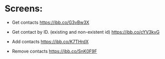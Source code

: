 # Screens:

- Get contacts
  https://ibb.co/G3vBw3X

- Get contact by ID. (existing and non-existent id)
  https://ibb.co/cYV3kvG

- Add contacts
  https://ibb.co/K7THrdX

- Remove contacts
  https://ibb.co/SnK0F9F
